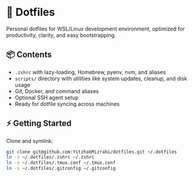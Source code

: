 # 🧠 Dotfiles

Personal dotfiles for WSL/Linux development environment, optimized for productivity, clarity, and easy bootstrapping.

## 📦 Contents

- `.zshrc` with lazy-loading, Homebrew, pyenv, nvm, and aliases
- `scripts/` directory with utilities like system updates, cleanup, and disk usage
- Git, Docker, and command aliases
- Optional SSH agent setup
- Ready for dotfile syncing across machines

## ⚡️ Getting Started

Clone and symlink:

```bash
git clone git@github.com:YitzhakMizrahi/dotfiles.git ~/.dotfiles
ln -s ~/.dotfiles/.zshrc ~/.zshrc
ln -s ~/.dotfiles/.tmux.conf ~/.tmux.conf
ln -s ~/.dotfiles/.gitconfig ~/.gitconfig

